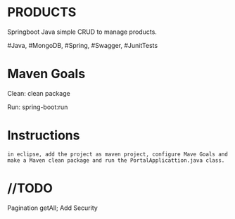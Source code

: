 # PRODUCTS 
Springboot Java simple CRUD to manage products.

  #Java, #MongoDB, #Spring, #Swagger, #JunitTests

# Maven Goals
 Clean: clean package

 Run: spring-boot:run
 

# Instructions

    in eclipse, add the project as maven project, configure Mave Goals and make a Maven clean package and run the PortalApplicattion.java class.


# //TODO

Pagination getAll; Add Security 
